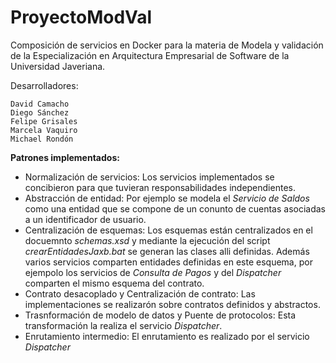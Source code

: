 # ProyectoModVal

Composición de servicios en Docker para la materia de Modela y validación de la Especialización en Arquitectura Empresarial de Software de la Universidad Javeriana.


Desarrolladores: 
  
	David Camacho
	Diego Sánchez
	Felipe Grisales
	Marcela Vaquiro
	Michael Rondón
  
<b>Patrones implementados:</b>

  - Normalización de servicios: Los servicios implementados se concibieron para que tuvieran responsabilidades independientes.
  - Abstracción de entidad: Por ejemplo se modela el <i>Servicio de Saldos</i> como una entidad que se compone de un conunto de cuentas asociadas a un identificador de usuario.
  - Centralización de esquemas: Los esquemas están centralizados en el docuemnto <i>schemas.xsd</i> y mediante la ejecución del script <i>crearEntidadesJaxb.bat</i> se generan las clases alli definidas. Además varios servicios comparten entidades definidas en este esquema, por ejempolo los servicios de <i>Consulta de Pagos</i> y del <i>Dispatcher</i> comparten el mismo esquema del contrato.
  - Contrato desacoplado y Centralización de contrato: Las implementaciones se realizarón sobre contratos definidos y abstractos.
  - Trasnformación de modelo de datos y Puente de protocolos: Esta transformación la realiza el servicio <i>Dispatcher</i>.
  - Enrutamiento intermedio: El enrutamiento es realizado por el servicio <i>Dispatcher</i>


